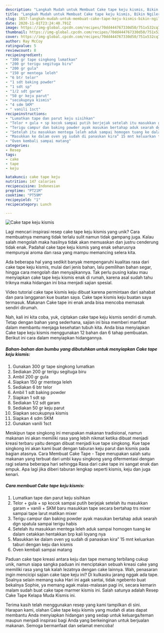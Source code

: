 ```yaml
---
description: "Langkah Mudah untuk Membuat Cake tape keju kismis, Bikin Ngiler"
title: "Langkah Mudah untuk Membuat Cake tape keju kismis, Bikin Ngiler"
slug: 1657-langkah-mudah-untuk-membuat-cake-tape-keju-kismis-bikin-ngiler
date: 2020-11-01T23:24:40.791Z
image: https://img-global.cpcdn.com/recipes/70dd444767330d50/751x532cq70/cake-tape-keju-kismis-foto-resep-utama.jpg
thumbnail: https://img-global.cpcdn.com/recipes/70dd444767330d50/751x532cq70/cake-tape-keju-kismis-foto-resep-utama.jpg
cover: https://img-global.cpcdn.com/recipes/70dd444767330d50/751x532cq70/cake-tape-keju-kismis-foto-resep-utama.jpg
author: Ray McCoy
ratingvalue: 5
reviewcount: 8
recipeingredient:
- "300 gr tape singkong lumatkan"
- "200 gr terigu segituga biru"
- "200 gr gula"
- "150 gr mentega leleh"
- "6 btr telor"
- "1 sdt baking powder"
- "1 sdt sp"
- "1/2 sdt garam"
- "50 gr keju parut"
- "secukupnya kismis"
- "4 sdm SKM"
- " vanili 1sct"
recipeinstructions:
- "Lumatkan tape dan parut keju sisihkan"
- "Telor + gula + sp kocok sampai putih berjejak setelah itu masukkan garam + vanili + SKM baru masukkan tape secara bertahap trs mixer sampai tape larut matikan mixer"
- "Terigu campur dan baking powder ayak masukan bertahap aduk searah dgn spatula sampai terigu habis"
- "Setelah itu masukkan mentega leleh aduk sampai homogen tuang ke dalam cetakkan hentakkan brp kali loyang nya"
- "Masukkan ke dalam oven yg sudah di panaskan kira” 15 mnt keluarkan taburi dengan keju dan kismis"
- "Oven kembali sampai matang"
categories:
- Resep
tags:
- cake
- tape
- keju

katakunci: cake tape keju 
nutrition: 147 calories
recipecuisine: Indonesian
preptime: "PT21M"
cooktime: "PT59M"
recipeyield: "1"
recipecategory: Lunch

---
```



![Cake tape keju kismis](https://img-global.cpcdn.com/recipes/70dd444767330d50/751x532cq70/cake-tape-keju-kismis-foto-resep-utama.jpg)

Lagi mencari inspirasi resep cake tape keju kismis yang unik? Cara membuatnya memang tidak terlalu sulit namun tidak gampang juga. Kalau salah mengolah maka hasilnya tidak akan memuaskan dan justru cenderung tidak enak. Padahal cake tape keju kismis yang enak seharusnya mempunyai aroma dan rasa yang mampu memancing selera kita.

Ada beberapa hal yang sedikit banyak mempengaruhi kualitas rasa dari cake tape keju kismis, mulai dari jenis bahan, lalu pemilihan bahan segar, hingga cara mengolah dan menyajikannya. Tak perlu pusing kalau mau menyiapkan cake tape keju kismis enak di rumah, karena asal sudah tahu triknya maka hidangan ini bisa menjadi sajian spesial.

Video tutorial cake tape kismis keju dibuat karena permintaan dari sahabat dan para langganan kue buatan saya. Cake tape kismis keju buatan saya termasuk. Makanan Cake tape ini enak anda bisa mencoba memasak sendiri dirumah.


Nah, kali ini kita coba, yuk, ciptakan cake tape keju kismis sendiri di rumah. Tetap dengan bahan yang sederhana, sajian ini bisa memberi manfaat dalam membantu menjaga kesehatan tubuh kita. Anda bisa menyiapkan Cake tape keju kismis menggunakan 12 bahan dan 6 tahap pembuatan. Berikut ini cara dalam menyiapkan hidangannya.

<!--inarticleads1-->

##### Bahan-bahan dan bumbu yang dibutuhkan untuk menyiapkan Cake tape keju kismis:

1. Gunakan 300 gr tape singkong lumatkan
1. Sediakan 200 gr terigu segituga biru
1. Ambil 200 gr gula
1. Siapkan 150 gr mentega leleh
1. Sediakan 6 btr telor
1. Ambil 1 sdt baking powder
1. Siapkan 1 sdt sp
1. Sediakan 1/2 sdt garam
1. Sediakan 50 gr keju parut
1. Siapkan secukupnya kismis
1. Siapkan 4 sdm SKM
1. Gunakan  vanili 1sct


Meskipun tape singkong ini merupakan makanan tradisional, namun makanan ini akan memiliki rasa yang lebih nikmat ketika dibuat menjadi kreasi terbaru yaitu dengan dibuat menjadi kue tape singkong. Kue tape singkong ini akan kami buat dengan taburan keju parut dan kismis pada bagian atasnya. Cara Membuat Cake Tape - Tape merupakan salah satu makanan yang terbuat dari umbi kayu singkong yang difermentasi dengan ragi selama beberapa hari sehingga Rasa dari cake tape ini sangat enak dan empuk. Apa lagi jika diberi taburan lengkap seperti kismis, keju dan juga kenari. 

<!--inarticleads2-->

##### Cara membuat Cake tape keju kismis:

1. Lumatkan tape dan parut keju sisihkan
1. Telor + gula + sp kocok sampai putih berjejak setelah itu masukkan garam + vanili + SKM baru masukkan tape secara bertahap trs mixer sampai tape larut matikan mixer
1. Terigu campur dan baking powder ayak masukan bertahap aduk searah dgn spatula sampai terigu habis
1. Setelah itu masukkan mentega leleh aduk sampai homogen tuang ke dalam cetakkan hentakkan brp kali loyang nya
1. Masukkan ke dalam oven yg sudah di panaskan kira” 15 mnt keluarkan taburi dengan keju dan kismis
1. Oven kembali sampai matang


Paduan cake tape kreasi antara keju dan tape memang terbilang cukup unik, namun siapa sangka paduan ini menciptakan sebuah kreasi cake yang memiliki rasa yang tak kalah lezatnya dengan cake lainnya. Wah, penasaran ingin mencicipi sajian cake tape keju ini? Di kulkasku jarang nggak ada tape. Soalnya selain memang suka Hari ini agak santai, tidak ngebento buat bekalnya Sophie, ya memang agak malas-malasan pagi ini, secara kemarin malam sudah buat cake tape marmer kismis ini. Salah satunya adalah Resep Cake Tape Kelapa Muda Kismis ini. 

Terima kasih telah menggunakan resep yang kami tampilkan di sini. Harapan kami, olahan Cake tape keju kismis yang mudah di atas dapat membantu Anda menyiapkan hidangan yang sedap untuk keluarga/teman maupun menjadi inspirasi bagi Anda yang berkeinginan untuk berjualan makanan. Semoga bermanfaat dan selamat mencoba!
